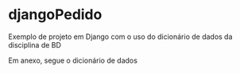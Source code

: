 # djangoPedido
Exemplo de projeto em Django com o uso do dicionário de dados da disciplina de BD

Em anexo, segue o dicionário de dados
